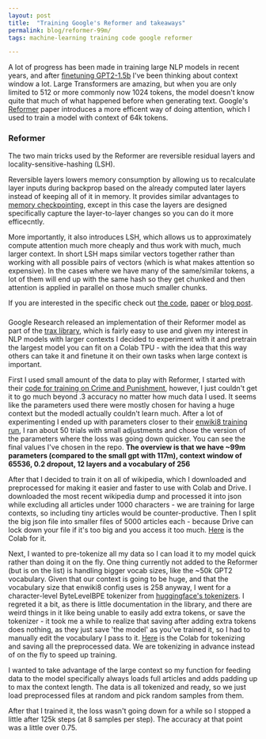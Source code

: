 ```yaml
---
layout: post
title:  "Training Google's Reformer and takeaways"
permalink: blog/reformer-99m/
tags: machine-learning training code google reformer

---
```



A lot of progress has been made in training large NLP models in recent years, and after [finetuning GPT2-1.5b](/blog/gpt-15b-chat-finetune/) I've been thinking about context window a lot. Large Transformers are amazing, but when you are only limited to 512 or more commonly now 1024 tokens, the model doesn't know quite that much of what happened before when generating text. Google's [Reformer](https://ai.googleblog.com/2020/01/reformer-efficient-transformer.html) paper introduces a more efficent way of doing attention, which I used to train a model with context of 64k tokens. 


### Reformer


The two main tricks used by the Reformer are reversible residual layers and locality-sensitive-hashing (LSH). 

Reversible layers lowers memory consumption by allowing us to recalculate layer inputs during backprop based on the already computed later layers instead of keeping all of it in memory. It provides similar advantages to [memory checkpointing](https://github.com/cybertronai/gradient-checkpointing), except in this case the layers are designed specifically capture the layer-to-layer changes so you can do it more efficecntly.

More importantly, it also introduces LSH, which allows us to approximately compute attention much more cheaply and thus work with much, much larger context. In short LSH maps similar vectors together rather than working with all possible pairs of vectors (which is what makes attention so expensive). In the cases where we have many of the same/similar tokens, a lot of them will end up with the same hash so they get chunked and then attention is applied in parallel on those much smaller chunks.

If you are interested in the specific check out [the code](https://github.com/google/trax/blob/master/trax/models/reformer/reformer.py), [paper](https://arxiv.org/abs/2001.04451) or [blog post](https://ai.googleblog.com/2020/01/reformer-efficient-transformer.html).


###

Google Research released an implementation of their Reformer model as part of the [trax library](https://github.com/google/trax), which is fairly easy to use and given my interest in NLP models with larger contexts I decided to experiment with it and pretrain the largest model you can fit on a Colab TPU - with the idea that this way others can take it and finetune it on their own tasks when large context is important.


First I used small amount of the data to play with Reformer, I started with their [code for training on Crime and Punishment](https://colab.research.google.com/github/google/trax/blob/master/trax/models/reformer/text_generation.ipynb), however, I just couldn't get it to go much beyond .3 accuracy no matter how much data I used. It seems like the parameters used there were mostly chosen for having a huge context but the modedl actually couldn't learn much. After a lot of experimenting I ended up with parameters closer to their [enwiki8 training run](#https://github.com/google/trax/blob/master/trax/configs/reformer_enwik8.gin
), I ran about 50 trials with small adjustments and chose the version of the parameters where the loss was going down quicker. You can see the final values I've chosen in the repo. **The overview is that we have ~99m parameters (compared to the small gpt with 117m), context window of 65536, 0.2 dropout, 12 layers and a vocabulary of 256**

After that I decided to train it on all of wikipedia, which I downloaded and preprocessed for making it easier and faster to use with Colab and Drive. I downloaded the most recent wikipedia dump and processed it into json while excluding all articles under 1000 characters - we are training for large contexts, so including tiny articles would be counter-productive. Then I split the big json file into smaller files of 5000 articles each - because Drive can lock down your file if it's too big and you access it too much. [Here](https://colab.research.google.com/drive/15WCdIYju3A4UOY1-JGt7NTlw0jMLJYXZ) is the Colab for it.


Next, I wanted to pre-tokenize all my data so I can load it to my model quick rather than doing it on the fly. One thing currently not added to the Reformer (but is on the list) is handling bigger vocab sizes, like the ~50k GPT2 vocabulary. Given that our context is going to be huge, and that the vocabulary size that enwiki8 config uses is 258 anyway, I went for a character-level ByteLevelBPE tokenizer from [huggingface's tokenizers](https://github.com/huggingface/tokenizers). I regreted it a bit, as there is little documentation in the library, and there are weird things in it like being unable to easily add extra tokens, or save the tokenizer - it took me a while to realize that saving after adding extra tokens does nothing, as they just save 'the model' as you've trained it, so I had to manually edit the vocabulary I pass to it. [Here](https://colab.research.google.com/drive/1letuN1YbhI8cxJIL059Bp7J6ga_kXkeP) is the Colab for tokenizing and saving all the preprocessed data. We are tokenizing in advance instead of on the fly to speed up training.


I wanted to take advantage of the large context so my function for feeding data to the model specifically always loads full articles and adds padding up to max the context length. The data is all tokenized and ready, so we just load preprocessed files at random and pick random samples from them.


After that I trained it, the loss wasn't going down for a while so I stopped a little after 125k steps (at 8 samples per step). The accuracy at that point was a little over 0.75.
